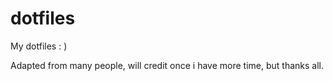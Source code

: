 dotfiles
========

My dotfiles : )

Adapted from many people, will credit once i have more time, but thanks all.
